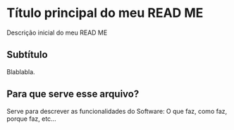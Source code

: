 # Título  principal do meu READ ME

Descrição inicial do meu  READ ME

## Subtítulo 

Blablabla.

## Para que serve esse arquivo?

Serve para descrever as funcionalidades do Software: O que faz, como faz, porque faz, etc...
